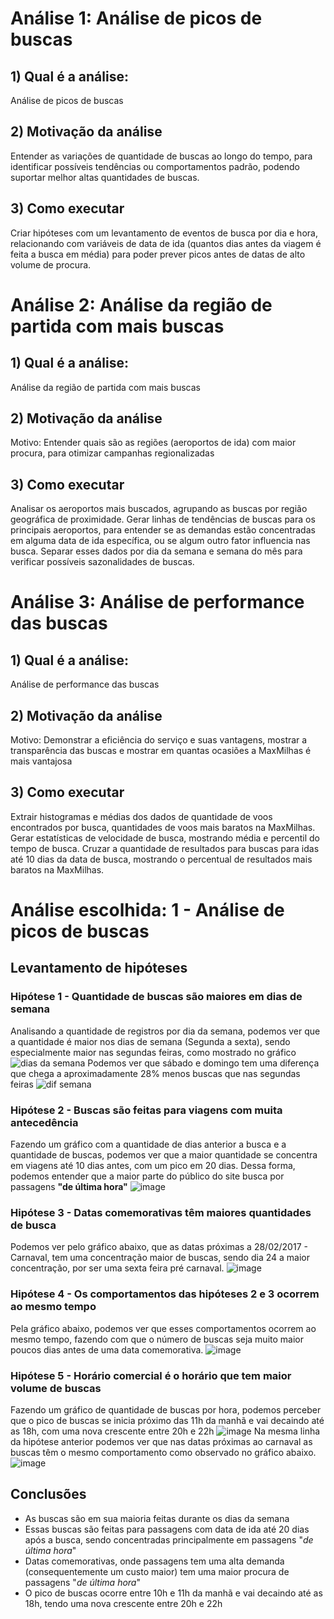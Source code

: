 # Análise 1: Análise de picos de buscas
## 1) Qual é a análise:
Análise de picos de buscas

## 2) Motivação da análise
Entender as variações de quantidade de buscas ao longo do tempo, para identificar possíveis tendências ou comportamentos padrão, podendo suportar melhor altas quantidades de buscas.

## 3) Como executar
Criar hipóteses com um levantamento de eventos de busca por dia e hora, relacionando com variáveis de data de ida (quantos dias antes da viagem é feita a busca em média) para poder prever picos antes de datas de alto volume de procura.

# Análise 2: Análise da região de partida com mais buscas
## 1) Qual é a análise:
Análise da região de partida com mais buscas

## 2) Motivação da análise
Motivo: Entender quais são as regiões (aeroportos de ida) com maior procura, para otimizar campanhas regionalizadas

## 3) Como executar
Analisar os aeroportos mais buscados, agrupando as buscas por região geográfica de proximidade.
Gerar linhas de tendências de buscas para os principais aeroportos, para entender se as demandas estão concentradas em alguma data de ida específica, ou se algum outro fator influencia nas busca. Separar esses dados por dia da semana e semana do mês para verificar possíveis sazonalidades de buscas.

# Análise 3: Análise de performance das buscas
## 1) Qual é a análise:
Análise de performance das buscas

## 2) Motivação da análise
Motivo: Demonstrar a eficiência do serviço e suas vantagens, mostrar a transparência das buscas e mostrar em quantas ocasiões a MaxMilhas é mais vantajosa

## 3) Como executar
Extrair histogramas e médias dos dados de quantidade de voos encontrados por busca, quantidades de voos mais baratos na MaxMilhas. Gerar estatísticas de velocidade de busca, mostrando média e percentil do tempo de busca. Cruzar a quantidade de resultados para buscas para idas até 10 dias da data de busca, mostrando o percentual de resultados mais baratos na MaxMilhas. 

# Análise escolhida: 1 - Análise de picos de buscas
## Levantamento de hipóteses
### Hipótese 1 - Quantidade de buscas são maiores em dias de semana
Analisando a quantidade de registros por dia da semana, podemos ver que a quantidade é maior nos dias de semana (Segunda a sexta), sendo especialmente maior nas segundas feiras, como mostrado no gráfico
![dias da semana](https://user-images.githubusercontent.com/46407752/50975167-0b7eea80-14d4-11e9-8872-7cd8de6d1156.PNG)
Podemos ver que sábado e domingo tem uma diferença que chega a aproximadamente 28% menos buscas que nas segundas feiras
![dif semana](https://user-images.githubusercontent.com/46407752/50975359-847e4200-14d4-11e9-8cee-d7f9a4176201.PNG)
### Hipótese 2 - Buscas são feitas para viagens com muita antecedência
Fazendo um gráfico com a quantidade de dias anterior a busca e a quantidade de buscas, podemos ver que a maior quantidade se concentra em viagens até 10 dias antes, com um pico em 20 dias. Dessa forma, podemos entender que a maior parte do público do site busca por passagens **"de última hora"**
![image](https://user-images.githubusercontent.com/46407752/50976778-f5732900-14d7-11e9-9993-3a0c0ab0a52d.png)
### Hipótese 3 - Datas comemorativas têm maiores quantidades de busca
Podemos ver pelo gráfico abaixo, que as datas próximas a 28/02/2017 - Carnaval, tem uma concentração maior de buscas, sendo dia 24 a maior concentração, por ser uma sexta feira pré carnaval.
![image](https://user-images.githubusercontent.com/46407752/50977439-6e26b500-14d9-11e9-8b00-91fc895f8387.png)
### Hipótese 4 - Os comportamentos das hipóteses 2 e 3 ocorrem ao mesmo tempo
Pela gráfico abaixo, podemos ver que esses comportamentos ocorrem ao mesmo tempo, fazendo com que o número de buscas seja muito maior poucos dias antes de uma data comemorativa.
![image](https://user-images.githubusercontent.com/46407752/51002296-fc229000-1519-11e9-95b0-ef2bcb2d053c.png)

### Hipótese 5 - Horário comercial é o horário que tem maior volume de buscas
Fazendo um gráfico de quantidade de buscas por hora, podemos perceber que o pico de buscas se inicia próximo das 11h da manhã e vai decaindo até as 18h, com uma nova crescente entre 20h e 22h
![image](https://user-images.githubusercontent.com/46407752/51003322-65f06900-151d-11e9-87fc-79df470be3b5.png)
Na mesma linha da hipótese anterior podemos ver que nas datas próximas ao carnaval as buscas têm o mesmo comportamento como observado no gráfico abaixo.
![image](https://user-images.githubusercontent.com/46407752/51004622-8ff85a00-1522-11e9-8e27-59611f97fb1c.png)

## Conclusões
* As buscas são em sua maioria feitas durante os dias da semana
* Essas buscas são feitas para passagens com data de ida até 20 dias após a busca, sendo concentradas principalmente em passagens "*de última hora*"
* Datas comemorativas, onde passagens tem uma alta demanda (consequentemente um custo maior) tem uma maior procura de passagens "*de última hora*"
* O pico de buscas ocorre entre 10h e 11h da manhã e vai decaindo até as 18h, tendo uma nova crescente entre 20h e 22h
